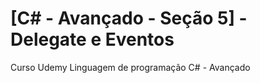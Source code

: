 # [C# - Avançado - Seção 5] - Delegate e Eventos 

Curso Udemy Linguagem de programação C# - Avançado